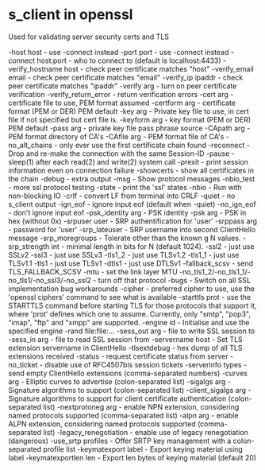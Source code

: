 # s_client in openssl

Used for validating server security certs and TLS 

 -host host     - use -connect instead
 -port port     - use -connect instead
 -connect host:port - who to connect to (default is localhost:4433)
 -verify_hostname host - check peer certificate matches "host"
 -verify_email email - check peer certificate matches "email"
 -verify_ip ipaddr - check peer certificate matches "ipaddr"
 -verify arg   - turn on peer certificate verification
 -verify_return_error - return verification errors
 -cert arg     - certificate file to use, PEM format assumed
 -certform arg - certificate format (PEM or DER) PEM default
 -key arg      - Private key file to use, in cert file if not specified but cert file is.
 -keyform arg  - key format (PEM or DER) PEM default
 -pass arg     - private key file pass phrase source
 -CApath arg   - PEM format directory of CA's
 -CAfile arg   - PEM format file of CA's
 -no_alt_chains - only ever use the first certificate chain found
 -reconnect    - Drop and re-make the connection with the same Session-ID
 -pause        - sleep(1) after each read(2) and write(2) system call
 -prexit       - print session information even on connection failure
 -showcerts    - show all certificates in the chain
 -debug        - extra output
 -msg          - Show protocol messages
 -nbio_test    - more ssl protocol testing
 -state        - print the 'ssl' states
 -nbio         - Run with non-blocking IO
 -crlf         - convert LF from terminal into CRLF
 -quiet        - no s_client output
 -ign_eof      - ignore input eof (default when -quiet)
 -no_ign_eof   - don't ignore input eof
 -psk_identity arg - PSK identity
 -psk arg      - PSK in hex (without 0x)
 -srpuser user     - SRP authentification for 'user'
 -srppass arg      - password for 'user'
 -srp_lateuser     - SRP username into second ClientHello message
 -srp_moregroups   - Tolerate other than the known g N values.
 -srp_strength int - minimal length in bits for N (default 1024).
 -ssl2         - just use SSLv2
 -ssl3         - just use SSLv3
 -tls1_2       - just use TLSv1.2
 -tls1_1       - just use TLSv1.1
 -tls1         - just use TLSv1
 -dtls1        - just use DTLSv1
 -fallback_scsv - send TLS_FALLBACK_SCSV
 -mtu          - set the link layer MTU
 -no_tls1_2/-no_tls1_1/-no_tls1/-no_ssl3/-no_ssl2 - turn off that protocol
 -bugs         - Switch on all SSL implementation bug workarounds
 -cipher       - preferred cipher to use, use the 'openssl ciphers' command to see what is available
 -starttls prot - use the STARTTLS command before starting TLS for those protocols that support it, where
                 'prot' defines which one to assume.  Currently, only "smtp", "pop3", "imap", "ftp" and "xmpp" are supported.
 -engine id    - Initialise and use the specified engine
 -rand file:file:...
 -sess_out arg - file to write SSL session to
 -sess_in arg  - file to read SSL session from
 -servername host  - Set TLS extension servername in ClientHello
 -tlsextdebug      - hex dump of all TLS extensions received
 -status           - request certificate status from server
 -no_ticket        - disable use of RFC4507bis session tickets
 -serverinfo types - send empty ClientHello extensions (comma-separated numbers)
 -curves arg       - Elliptic curves to advertise (colon-separated list)
 -sigalgs arg      - Signature algorithms to support (colon-separated list)
 -client_sigalgs arg - Signature algorithms to support for client certificate authentication (colon-separated list)
 -nextprotoneg arg - enable NPN extension, considering named protocols supported (comma-separated list)
 -alpn arg         - enable ALPN extension, considering named protocols supported (comma-separated list)
 -legacy_renegotiation - enable use of legacy renegotiation (dangerous)
 -use_srtp profiles - Offer SRTP key management with a colon-separated profile list
 -keymatexport label   - Export keying material using label
 -keymatexportlen len  - Export len bytes of keying material (default 20)